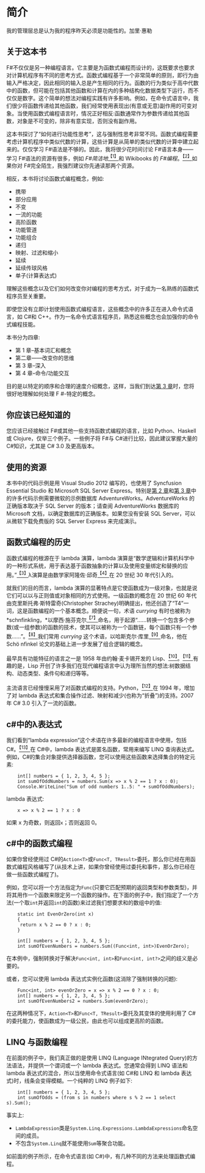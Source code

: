 # 简介

我的管理层总是认为我的程序昨天必须是功能性的。加里·惠勒

## 关于这本书

F#不仅仅是另一种编程语言。它主要是为函数式编程而设计的，这既要求也要求对计算机程序有不同的思考方式。函数式编程基于一个非常简单的原则，即行为由输入严格决定，因此相同的输入总是产生相同的行为。函数的行为类似于高中代数中的函数，但可能在包括其他函数和计算在内的多种结构化数据类型下运行，而不仅仅是数字。这个简单的想法对编程实践有许多影响。例如，在命令式语言中，我们很少将函数传递给其他函数，我们经常使用表现出(有意或无意)副作用的可变对象。当使用函数式编程语言时，情况正好相反:函数通常作为参数传递给其他函数，对象是不可变的，除非有意实现，否则没有副作用。

这本书探讨了“如何进行功能性思考”，这与强制性思考非常不同。函数式编程需要考虑计算机程序中类似代数的计算，这些计算是从简单的类似代数的计算中建立起来的。仅仅学习 F#语法是不够的。因此，我将很少花时间讨论 F#语言本身——学习 F#语法的资源有很多，例如 *F#简洁地*[<sup>【1】</sup>](IFP_0010.htm#_ftn1)和 Wikibooks 的 *F#编程*。[<sup>【2】</sup>](IFP_0010.htm#_ftn2)如果你对 F#完全陌生，我强烈建议你先通读那两个资源。

相反，本书将讨论函数式编程概念，例如:

*   携带
*   部分应用
*   不变
*   一流的功能
*   高阶函数
*   功能管道
*   功能组合
*   递归
*   映射、过滤和缩小
*   延续
*   延续传球风格
*   单子(计算表达式)

理解这些概念以及它们如何改变你对编程的思考方式，对于成为一名熟练的函数式程序员至关重要。

即使您没有立即计划使用函数式编程语言，这些概念中的许多正在进入命令式语言，如 C#和 C++。作为一名命令式语言程序员，熟悉这些概念也会加强你的命令式编程技能。

本书分为四章:

*   第 1 章–基本词汇和概念
*   第二章——改变你的思维
*   第 3 章–深入
*   第 4 章–命令/功能交互

目的是以特定的顺序和合理的速度介绍概念，这样，当我们到达[第 3 章](3.html#_Chapter_3_)时，您将很好地理解如何处理 F #-特定的概念。

## 你应该已经知道的

您应该已经接触过 F#或其他一些支持函数式编程的语言，比如 Python、Haskell 或 Clojure，仅举三个例子。一些例子将 F#与 C#进行比较，因此建议掌握大量的 C#知识，尤其是 C# 3.0 及更高版本。

## 使用的资源

本书中的代码示例是用 Visual Studio 2012 编写的，也使用了 Syncfusion Essential Studio 和 Microsoft SQL Server Express。特别是[第 2 章](2.html#_Chapter_2_)和[第 3 章](3.html#_Chapter_3_)中的许多代码示例需要微软的示例数据库 AdventureWorks。AdventureWorks 的正确版本取决于 SQL Server 的版本；请查阅 AdventureWorks 数据库的 Microsoft 文档，以确定数据库的正确版本。如果您没有安装 SQL Server，可以从微软下载免费版的 SQL Server Express 来完成演示。

## 函数式编程的历史

函数式编程的根源在于 lambda 演算，lambda 演算是“数学逻辑和计算机科学中的一种形式系统，用于表达基于函数抽象的计算以及使用变量绑定和替换的应用。”[<sup>【3】</sup>](IFP_0010.htm#_ftn3)λ演算是由数学家阿隆佐·邱奇[<sup>【4】</sup>](IFP_0010.htm#_ftn4)在 20 世纪 30 年代引入的。

就我们的目的而言，lambda 演算的显著特点是它使函数成为一级对象，也就是说它们可以以与正则值或对象相同的方式使用。一级函数的概念在 20 世纪 60 年代由克里斯托弗·斯特雷奇(Christopher Strachey)明确提出，他还创造了“T4”一词，这是函数编程的一个基本概念。顺便说一句，术语 *currying* 有时也被称为*schnfinkling，*以摩西·施芬克尔[<sup>【7】</sup>](IFP_0010.htm#_ftn7)命名，用于起源“……转换一个包含多个参数(或一组参数)的函数的技术，使其可以被称为一个函数链，每个函数只有一个参数……”。[<sup>【8】</sup>](IFP_0010.htm#_ftn8)我们常用 *currying* 这个术语，以哈斯克尔·库里[<sup>【9】</sup>](IFP_0010.htm#_ftn9)命名，他在 Schö nfinkel 论文的基础上进一步发展了组合逻辑的概念。

最早具有功能特征的语言之一是 1958 年由约翰·麦卡锡开发的 Lisp、[<sup>【10】</sup>](IFP_0010.htm#_ftn10)。[<sup>【11】</sup>](IFP_0010.htm#_ftn11)有趣的是，Lisp 开创了许多我们在现代编程语言中认为理所当然的想法:树数据结构、动态类型、条件句和递归等等。

主流语言已经慢慢采用了对函数式编程的支持。Python，[<sup>【12】</sup>](IFP_0010.htm#_ftn12)在 1994 年，增加了对 lambda 表达式和集合操作过滤、映射和减少(也称为“折叠”)的支持。2007 年 C# 3.0 引入了一流的函数。

## c#中的λ表达式

我们看到“lambda expression”这个术语在许多最新的编程语言中使用，包括 C#。[<sup>【13】</sup>](IFP_0010.htm#_ftn13)在 C#中，lambda 表达式是匿名函数，常用来编写 LINQ 查询表达式。例如，C#的集合对象提供选择器函数，您可以使用这些函数来选择集合的特定元素:

```
    int[] numbers = { 1, 2, 3, 4, 5 };
    int sumOfOddNumbers = numbers.Sum(x => x % 2 == 1 ? x : 0);
    Console.WriteLine("Sum of odd numbers 1..5: " + sumOfOddNumbers);

```

lambda 表达式:

```
    x => x % 2 == 1 ? x : 0

```

如果 x 为奇数，则返回`x`；否则返回 0。

## c#中的函数式编程

如果你曾经使用过 C#的`Action<T>`或`Func<T, TResult>`委托，那么你已经在用函数式编程风格编写了(从技术上讲，如果你曾经使用过委托和事件，那么你已经在做一些函数式编程了)。

例如，您可以将一个方法指定为`Func`(只要它匹配预期的返回类型和参数类型)，并将其用作一个函数来限定另一个函数的操作。在下面的例子中，我们指定了一个方法(一个取`int`并返回`int`的函数)来过滤我们想要求和的数组中的值:

```
    static int EvenOrZero(int x)
    {
     return x % 2 == 0 ? x : 0;
    }

    int[] numbers = { 1, 2, 3, 4, 5 };
    int sumOfEvenNumbers = numbers.Sum((Func<int, int>)EvenOrZero);

```

在本例中，强制转换对于解决`Func<int, int>`和`Func<int, int?>`之间的歧义是必要的。

或者，您可以使用 lambda 表达式实例化函数(这消除了强制转换的问题):

```
    Func<int, int> evenOrZero = x => x % 2 == 0 ? x : 0;
    int[] numbers = { 1, 2, 3, 4, 5 };
    int sumOfEvenNumbers2 = numbers.Sum(evenOrZero);

```

在这两种情况下，`Action<T>`和`Func<T, TResult>`委托及其变体的使用利用了 C#的委托能力，使函数成为一级公民，由此也可以组成更高阶的函数。

## LINQ 与函数编程

在前面的例子中，我们真正做的是使用 LINQ (Language INtegrated Query)的方法语法，并提供一个谓词或一个 lambda 表达式。您通常会得到 LINQ 语法和 lambda 表达式的混合，所以当使用命令式语言(如 C#和 LINQ 和 lambda 表达式)时，线条会变得模糊。一个纯粹的 LINQ 例子如下:

```
    int[] numbers = { 1, 2, 3, 4, 5 };
    int sumOfOdds = (from s in numbers where s % 2 == 1 select s).Sum();

```

事实上:

*   `LambdaExpression`类是`System.Linq.Expressions.LambdaExpressions`命名空间的成员。
*   不包含`System.Linq`就不能使用`Sum`等聚合功能。

如前面的例子所示，在命令式语言(如 C#)中，有几种不同的方法来处理函数式编程。